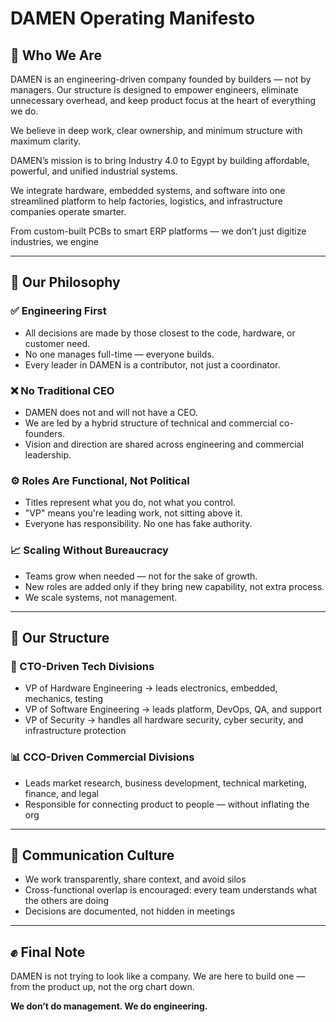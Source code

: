 # DAMEN Operating Manifesto

## 🚀 Who We Are

DAMEN is an engineering-driven company founded by builders — not by managers. Our structure is designed to empower engineers, eliminate unnecessary overhead, and keep product focus at the heart of everything we do.

We believe in deep work, clear ownership, and minimum structure with maximum clarity.

DAMEN’s mission is to bring Industry 4.0 to Egypt by building affordable, powerful, and unified industrial systems.

We integrate hardware, embedded systems, and software into one streamlined platform to help factories, logistics, and infrastructure companies operate smarter.

From custom-built PCBs to smart ERP platforms — we don’t just digitize industries, we engine

---

## 🧠 Our Philosophy

### ✅ Engineering First

* All decisions are made by those closest to the code, hardware, or customer need.
* No one manages full-time — everyone builds.
* Every leader in DAMEN is a contributor, not just a coordinator.

### ❌ No Traditional CEO

* DAMEN does not and will not have a CEO.
* We are led by a hybrid structure of technical and commercial co-founders.
* Vision and direction are shared across engineering and commercial leadership.

### ⚙️ Roles Are Functional, Not Political

* Titles represent what you do, not what you control.
* "VP" means you're leading work, not sitting above it.
* Everyone has responsibility. No one has fake authority.

### 📈 Scaling Without Bureaucracy

* Teams grow when needed — not for the sake of growth.
* New roles are added only if they bring new capability, not extra process.
* We scale systems, not management.

---

## 📐 Our Structure

### 🚧 CTO-Driven Tech Divisions

* VP of Hardware Engineering → leads electronics, embedded, mechanics, testing
* VP of Software Engineering → leads platform, DevOps, QA, and support
* VP of Security → handles all hardware security, cyber security, and infrastructure protection

### 📊 CCO-Driven Commercial Divisions

* Leads market research, business development, technical marketing, finance, and legal
* Responsible for connecting product to people — without inflating the org

---

## 💬 Communication Culture

* We work transparently, share context, and avoid silos
* Cross-functional overlap is encouraged: every team understands what the others are doing
* Decisions are documented, not hidden in meetings

---

## ✊ Final Note

DAMEN is not trying to look like a company.
We are here to build one — from the product up, not the org chart down.

**We don’t do management. We do engineering.**
